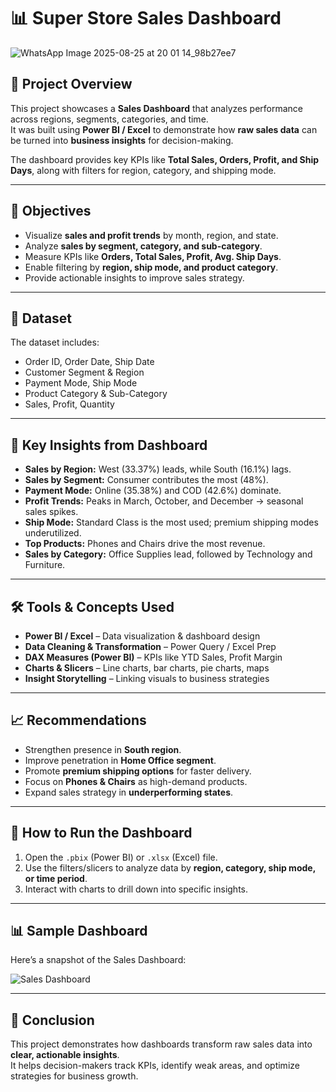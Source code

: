 # 📊 Super Store Sales Dashboard
![WhatsApp Image 2025-08-25 at 20 01 14_98b27ee7](https://github.com/user-attachments/assets/3129e9a9-fd80-4f6d-ab2e-c62d2b3908ac)

## 📝 Project Overview
This project showcases a **Sales Dashboard** that analyzes performance across regions, segments, categories, and time.  
It was built using **Power BI / Excel** to demonstrate how **raw sales data** can be turned into **business insights** for decision-making.

The dashboard provides key KPIs like **Total Sales, Orders, Profit, and Ship Days**, along with filters for region, category, and shipping mode.

---

## 🎯 Objectives
- Visualize **sales and profit trends** by month, region, and state.  
- Analyze **sales by segment, category, and sub-category**.  
- Measure KPIs like **Orders, Total Sales, Profit, Avg. Ship Days**.  
- Enable filtering by **region, ship mode, and product category**.  
- Provide actionable insights to improve sales strategy.  

---

## 📂 Dataset
The dataset includes:
- Order ID, Order Date, Ship Date  
- Customer Segment & Region  
- Payment Mode, Ship Mode  
- Product Category & Sub-Category  
- Sales, Profit, Quantity  

---

## 🔎 Key Insights from Dashboard
- **Sales by Region:** West (33.37%) leads, while South (16.1%) lags.  
- **Sales by Segment:** Consumer contributes the most (48%).  
- **Payment Mode:** Online (35.38%) and COD (42.6%) dominate.  
- **Profit Trends:** Peaks in March, October, and December → seasonal sales spikes.  
- **Ship Mode:** Standard Class is the most used; premium shipping modes underutilized.  
- **Top Products:** Phones and Chairs drive the most revenue.  
- **Sales by Category:** Office Supplies lead, followed by Technology and Furniture.  

---

## 🛠️ Tools & Concepts Used
- **Power BI / Excel** – Data visualization & dashboard design  
- **Data Cleaning & Transformation** – Power Query / Excel Prep  
- **DAX Measures (Power BI)** – KPIs like YTD Sales, Profit Margin  
- **Charts & Slicers** – Line charts, bar charts, pie charts, maps  
- **Insight Storytelling** – Linking visuals to business strategies  

---

## 📈 Recommendations
- Strengthen presence in **South region**.  
- Improve penetration in **Home Office segment**.  
- Promote **premium shipping options** for faster delivery.  
- Focus on **Phones & Chairs** as high-demand products.  
- Expand sales strategy in **underperforming states**.  

---

## 🚀 How to Run the Dashboard
1. Open the `.pbix` (Power BI) or `.xlsx` (Excel) file.  
2. Use the filters/slicers to analyze data by **region, category, ship mode, or time period**.  
3. Interact with charts to drill down into specific insights.  

---

## 📊 Sample Dashboard
Here’s a snapshot of the Sales Dashboard:  

![Sales Dashboard](dashboard.png)

---

## 📌 Conclusion
This project demonstrates how dashboards transform raw sales data into **clear, actionable insights**.  
It helps decision-makers track KPIs, identify weak areas, and optimize strategies for business growth.  
